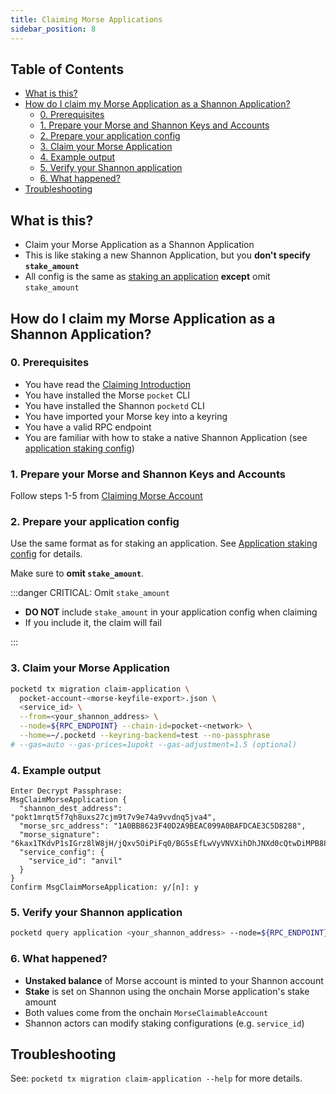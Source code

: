 ```yaml
---
title: Claiming Morse Applications
sidebar_position: 8
---
```


## Table of Contents <!-- omit in toc -->

- [What is this?](#what-is-this)
- [How do I claim my Morse Application as a Shannon Application?](#how-do-i-claim-my-morse-application-as-a-shannon-application)
  - [0. Prerequisites](#0-prerequisites)
  - [1. Prepare your Morse and Shannon Keys and Accounts](#1-prepare-your-morse-and-shannon-keys-and-accounts)
  - [2. Prepare your application config](#2-prepare-your-application-config)
  - [3. Claim your Morse Application](#3-claim-your-morse-application)
  - [4. Example output](#4-example-output)
  - [5. Verify your Shannon application](#5-verify-your-shannon-application)
  - [6. What happened?](#6-what-happened)
- [Troubleshooting](#troubleshooting)

## What is this?

- Claim your Morse Application as a Shannon Application
- This is like staking a new Shannon Application, but you **don't specify `stake_amount`**
- All config is the same as [staking an application](../configs/application_staking_config.md) **except** omit `stake_amount`

## How do I claim my Morse Application as a Shannon Application?

### 0. Prerequisites

- You have read the [Claiming Introduction](./5_claiming_introduction.md)
- You have installed the Morse `pocket` CLI
- You have installed the Shannon `pocketd` CLI
- You have imported your Morse key into a keyring
- You have a valid RPC endpoint
- You are familiar with how to stake a native Shannon Application (see [application staking config](../configs/application_staking_config.md))

### 1. Prepare your Morse and Shannon Keys and Accounts

Follow steps 1-5 from [Claiming Morse Account](./6_claiming_account.md)

### 2. Prepare your application config

Use the same format as for staking an application. See [Application staking config](../configs/app_staking_config.md) for details.

Make sure to **omit `stake_amount`**.

:::danger CRITICAL: Omit `stake_amount`

- **DO NOT** include `stake_amount` in your application config when claiming
- If you include it, the claim will fail

:::

### 3. Claim your Morse Application

```bash
pocketd tx migration claim-application \
  pocket-account-<morse-keyfile-export>.json \
  <service_id> \
  --from=<your_shannon_address> \
  --node=${RPC_ENDPOINT} --chain-id=pocket-<network> \
  --home=~/.pocketd --keyring-backend=test --no-passphrase
# --gas=auto --gas-prices=1upokt --gas-adjustment=1.5 (optional)
```

### 4. Example output

```shell
Enter Decrypt Passphrase:
MsgClaimMorseApplication {
  "shannon_dest_address": "pokt1mrqt5f7qh8uxs27cjm9t7v9e74a9vvdnq5jva4",
  "morse_src_address": "1A0BB8623F40D2A9BEAC099A0BAFDCAE3C5D8288",
  "morse_signature": "6kax1TKdvP1sIGrz8lW8jH/jQxv5OiPiFq0/BG5sEfLwVyVNVXihDhJNXd0cQtwDiMPB88PCkvWZOdY/WMY4Dg==",
  "service_config": {
    "service_id": "anvil"
  }
}
Confirm MsgClaimMorseApplication: y/[n]: y
```

### 5. Verify your Shannon application

```bash
pocketd query application <your_shannon_address> --node=${RPC_ENDPOINT}
```

### 6. What happened?

- **Unstaked balance** of Morse account is minted to your Shannon account
- **Stake** is set on Shannon using the onchain Morse application's stake amount
- Both values come from the onchain `MorseClaimableAccount`
- Shannon actors can modify staking configurations (e.g. `service_id`)

## Troubleshooting

See: `pocketd tx migration claim-application --help` for more details.
